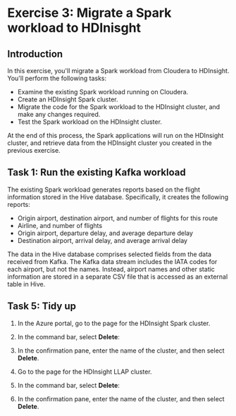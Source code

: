 # Exercise 3: Migrate a Spark workload to HDInisght

## Introduction

In this exercise, you'll migrate a Spark workload from Cloudera to HDInsight. You'll perform the following tasks:

- Examine the existing Spark workload running on Cloudera.
- Create an HDInsight Spark cluster.
- Migrate the code for the Spark workload to the HDInsight cluster, and make any changes required.
- Test the Spark workload on the HDInsight cluster.

At the end of this process, the Spark applications will run on the HDInsight cluster, and retrieve data from the HDInsight cluster you created in the previous exercise.

## Task 1: Run the existing Kafka workload

The existing Spark workload generates reports based on the flight information stored in the Hive database. Specifically, it creates the following reports:

- Origin airport, destination airport, and number of flights for this route
- Airline, and number of flights
- Origin airport, departure delay, and average departure delay
- Destination airport, arrival delay, and average arrival delay

The data in the Hive database comprises selected fields from the data received from Kafka. The Kafka data stream includes the IATA codes for each airport, but not the names. Instead, airport names and other static information are stored in a separate CSV file that is accessed as an external table in Hive.
 




## Task 5: Tidy up

1. In the Azure portal, go to the page for the HDInsight Spark cluster.

1. In the command bar, select **Delete**:

1. In the confirmation pane, enter the name of the cluster, and then select **Delete**.

1. Go to the page for the HDInsight LLAP cluster.

1. In the command bar, select **Delete**:

1. In the confirmation pane, enter the name of the cluster, and then select **Delete**.

